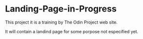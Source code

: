 # Landing-Page-in-Progress

This project it is a training by The Odin Project web site.

It will contain a landind page for some porpose not especified yet.